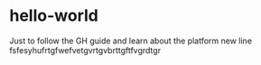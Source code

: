 # hello-world
Just to follow the GH guide and learn about the platform
new line
fsfesyhufrtgfwefvetgvrtgvbrttgftfvgrdtgr
